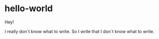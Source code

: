 # hello-world

Hey!

I really don´t know what to write.
So I write that I don´t know what to write.
